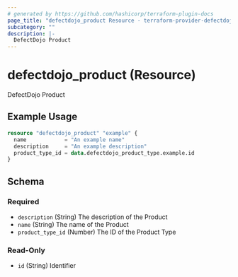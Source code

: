 ```yaml
---
# generated by https://github.com/hashicorp/terraform-plugin-docs
page_title: "defectdojo_product Resource - terraform-provider-defectdojo"
subcategory: ""
description: |-
  DefectDojo Product
---
```


# defectdojo_product (Resource)

DefectDojo Product

## Example Usage

```terraform
resource "defectdojo_product" "example" {
  name            = "An example name"
  description     = "An example description"
  product_type_id = data.defectdojo_product_type.example.id
}
```

<!-- schema generated by tfplugindocs -->
## Schema

### Required

- `description` (String) The description of the Product
- `name` (String) The name of the Product
- `product_type_id` (Number) The ID of the Product Type

### Read-Only

- `id` (String) Identifier


